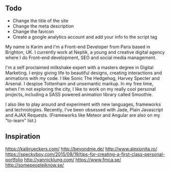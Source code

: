 ## Todo

- Change the title of the site
- Change the meta description
- Change the favicon
- Create a google analytics account and add your info to the script tag

My name is Karim and I'm a Front-end Developer from Paris based in Brighton, UK. I currently work at Neptik, a young and creative digital agency where I do Front-end development, SEO and social media management.

I'm a self proclaimed milkshake expert with a masters degree in Digital Marketing. I enjoy giving life to beautiful designs, creating interactions and animations with my code. I like Sonic The Hedgehog, Harvey Specter and Arsenal. I despise Tottenham and unsemantic markup. In my free time, when I'm not exploring the city, I like to work on my really cool personal projects, including a SASS powered animation library called Smoothie.

I also like to play around and experiment with new languages, frameworks and technologies. Recently, I've been obsessed with Jade, Plain Javascript and AJAX Requests. (Frameworks like Meteor and Angular are also on my "to-learn" list.)

## Inspiration

https://kaibrueckers.com/
http://beyondme.de/
http://www.alexionita.ro/
https://speckyboy.com/2015/08/19/tips-for-creating-a-first-class-personal-portfolio
http://yannicklung.com/
https://www.fmca.se/
http://somepeopleiknow.se/
